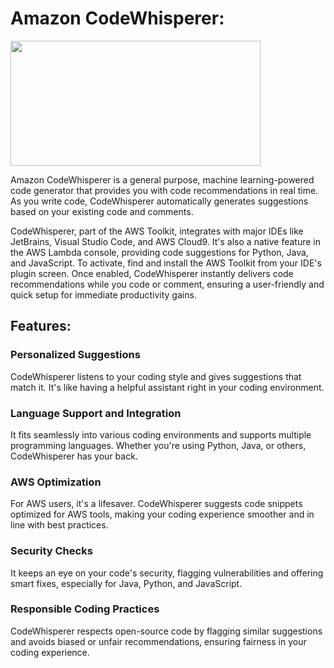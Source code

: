 # Amazon CodeWhisperer: 

<img src="https://github.com/sreedevi-langoju/12weekawsworkshopchallenge-/assets/135724041/87fb94ab-1f71-4eb6-981b-5618ac7e67d3" height=200 width=400>

Amazon CodeWhisperer is a general purpose, machine learning-powered code generator that provides you with code recommendations in real time. As you write code, CodeWhisperer automatically generates suggestions based on your existing code and comments.

CodeWhisperer, part of the AWS Toolkit, integrates with major IDEs like JetBrains, Visual Studio Code, and AWS Cloud9. It's also a native feature in the AWS Lambda console, providing code suggestions for Python, Java, and JavaScript. To activate, find and install the AWS Toolkit from your IDE's plugin screen. Once enabled, CodeWhisperer instantly delivers code recommendations while you code or comment, ensuring a user-friendly and quick setup for immediate productivity gains.

## Features:

### Personalized Suggestions
CodeWhisperer listens to your coding style and gives suggestions that match it. It's like having a helpful assistant right in your coding environment.

### Language Support and Integration
It fits seamlessly into various coding environments and supports multiple programming languages. Whether you're using Python, Java, or others, CodeWhisperer has your back.

### AWS Optimization
For AWS users, it's a lifesaver. CodeWhisperer suggests code snippets optimized for AWS tools, making your coding experience smoother and in line with best practices.

### Security Checks
It keeps an eye on your code's security, flagging vulnerabilities and offering smart fixes, especially for Java, Python, and JavaScript.

### Responsible Coding Practices
CodeWhisperer respects open-source code by flagging similar suggestions and avoids biased or unfair recommendations, ensuring fairness in your coding experience.
